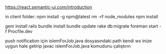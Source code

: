 https://react.semantic-ui.com/introduction

in client folder:
npm install -g npm@latest
rm -rf node_modules
npm install

gem install rails
bundle install
bundle update
rake db:migrate
foreman start -f Procfile.dev

push notification için
islemForJob.java dosyasındaki path kendi ws inize uygun hale getirip javac islemForJob.java komudunu çalıştırın

